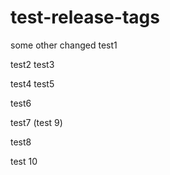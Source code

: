 # test-release-tags

some other changed
test1

test2
test3

test4
test5

test6

test7 (test 9)

test8

test 10